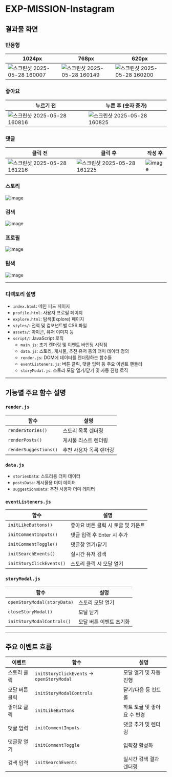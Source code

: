 # EXP-MISSION-Instagram


## 결과물 화면

### 반응형
| 1024px | 768px | 620px |
|--------|------|------|
|![스크린샷 2025-05-28 160007](https://github.com/user-attachments/assets/9c373e4a-5deb-435e-aa28-7cabb16fb4a8)|![스크린샷 2025-05-28 160149](https://github.com/user-attachments/assets/d0806d51-e640-4858-927d-559da81b201e)|![스크린샷 2025-05-28 160200](https://github.com/user-attachments/assets/089cc02f-fdfa-4c08-9612-ca95fd77a6af)|

### 좋아요
| 누르기 전 | 누른 후 (숫자 증가) |
|--------|------|
|![스크린샷 2025-05-28 160816](https://github.com/user-attachments/assets/b4cc0acc-b00f-4a22-b554-4f3c75f2efe4)|![스크린샷 2025-05-28 160825](https://github.com/user-attachments/assets/05676ccc-14f7-4fe4-b693-fb4ae48fa4ab)|

### 댓글
| 클릭 전 | 클릭 후 | 작성 후 |
|--------|---------|---------|
|![스크린샷 2025-05-28 161216](https://github.com/user-attachments/assets/87294315-75f9-4c11-a540-778b6d2da96d)|![스크린샷 2025-05-28 161225](https://github.com/user-attachments/assets/ca62ee96-d8e5-4223-96cf-9ae1794f6403)|![image](https://github.com/user-attachments/assets/b0c01f23-a548-48b2-9685-71c3ab7255de)|

### 스토리
![image](https://github.com/user-attachments/assets/9d45a0a2-3b8d-48a9-945d-97905008fdf1)

### 검색
![image](https://github.com/user-attachments/assets/1e400158-01fa-451b-bf34-18f6d307fa75)

### 프로필
![image](https://github.com/user-attachments/assets/e38f509e-4357-4b91-874c-3c4f5f3d6ac1)

### 탐색
![image](https://github.com/user-attachments/assets/6262d912-aecf-4306-849a-2fc8496f17f6)



---

### 디렉토리 설명

- `index.html`: 메인 피드 페이지
- `profile.html`: 사용자 프로필 페이지
- `explore.html`: 탐색(Explore) 페이지
- `styles/`: 전역 및 컴포넌트별 CSS 파일
- `assets/`: 아이콘, 유저 이미지 등
- `script/`: JavaScript 로직
  - `main.js`: 초기 렌더링 및 이벤트 바인딩 시작점
  - `data.js`: 스토리, 게시물, 추천 유저 등의 더미 데이터 정의
  - `render.js`: DOM에 데이터를 렌더링하는 함수들
  - `eventListeners.js`: 버튼 클릭, 댓글 입력 등 주요 이벤트 핸들러
  - `storyModal.js`: 스토리 모달 열기/닫기 및 자동 진행 로직

---

## 기능별 주요 함수 설명

### `render.js`

| 함수 | 설명 |
|------|------|
| `renderStories()` | 스토리 목록 렌더링 |
| `renderPosts()` | 게시물 리스트 렌더링 |
| `renderSuggestions()` | 추천 사용자 목록 렌더링 |

### `data.js`

- `storiesData`: 스토리용 더미 데이터
- `postsData`: 게시물용 더미 데이터
- `suggestionsData`: 추천 사용자 더미 데이터

### `eventListeners.js`

| 함수 | 설명 |
|------|------|
| `initLikeButtons()` | 좋아요 버튼 클릭 시 토글 및 카운트 |
| `initCommentInputs()` | 댓글 입력 후 Enter 시 추가 |
| `initCommentToggle()` | 댓글창 열기/닫기 |
| `initSearchEvents()` | 실시간 유저 검색 |
| `initStoryClickEvents()` | 스토리 클릭 시 모달 열기 |

### `storyModal.js`

| 함수 | 설명 |
|------|------|
| `openStoryModal(storyData)` | 스토리 모달 열기 |
| `closeStoryModal()` | 모달 닫기 |
| `initStoryModalControls()` | 모달 버튼 이벤트 초기화 |

---

## 주요 이벤트 흐름

| 이벤트 | 함수 | 설명 |
|--------|------|------|
| 스토리 클릭 | `initStoryClickEvents` → `openStoryModal` | 모달 열기 및 자동 진행 |
| 모달 버튼 클릭 | `initStoryModalControls` | 닫기/다음 등 컨트롤 |
| 좋아요 클릭 | `initLikeButtons` | 하트 토글 및 좋아요 수 변경 |
| 댓글 입력 | `initCommentInputs` | 댓글 추가 및 렌더링 |
| 댓글창 열기 | `initCommentToggle` | 입력창 활성화 |
| 검색 입력 | `initSearchEvents` | 실시간 검색 결과 렌더링 |

